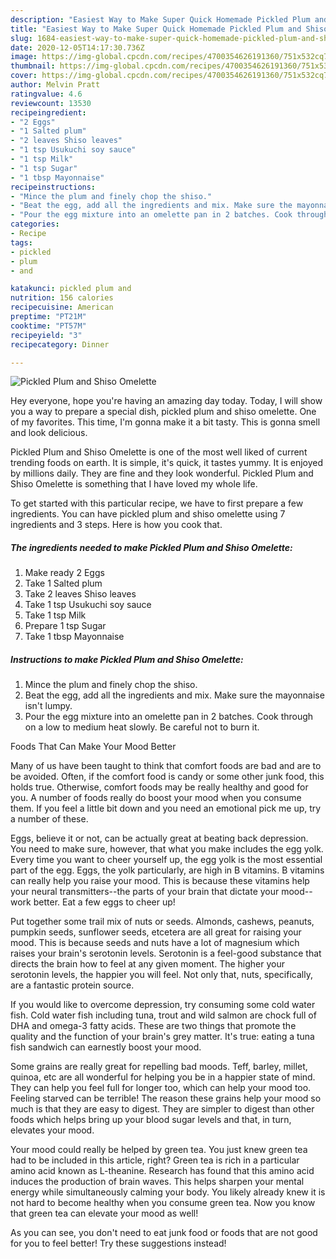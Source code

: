 ```yaml
---
description: "Easiest Way to Make Super Quick Homemade Pickled Plum and Shiso Omelette"
title: "Easiest Way to Make Super Quick Homemade Pickled Plum and Shiso Omelette"
slug: 1684-easiest-way-to-make-super-quick-homemade-pickled-plum-and-shiso-omelette
date: 2020-12-05T14:17:30.736Z
image: https://img-global.cpcdn.com/recipes/4700354626191360/751x532cq70/pickled-plum-and-shiso-omelette-recipe-main-photo.jpg
thumbnail: https://img-global.cpcdn.com/recipes/4700354626191360/751x532cq70/pickled-plum-and-shiso-omelette-recipe-main-photo.jpg
cover: https://img-global.cpcdn.com/recipes/4700354626191360/751x532cq70/pickled-plum-and-shiso-omelette-recipe-main-photo.jpg
author: Melvin Pratt
ratingvalue: 4.6
reviewcount: 13530
recipeingredient:
- "2 Eggs"
- "1 Salted plum"
- "2 leaves Shiso leaves"
- "1 tsp Usukuchi soy sauce"
- "1 tsp Milk"
- "1 tsp Sugar"
- "1 tbsp Mayonnaise"
recipeinstructions:
- "Mince the plum and finely chop the shiso."
- "Beat the egg, add all the ingredients and mix. Make sure the mayonnaise isn&#39;t lumpy."
- "Pour the egg mixture into an omelette pan in 2 batches. Cook through on a low to medium heat slowly. Be careful not to burn it."
categories:
- Recipe
tags:
- pickled
- plum
- and

katakunci: pickled plum and 
nutrition: 156 calories
recipecuisine: American
preptime: "PT21M"
cooktime: "PT57M"
recipeyield: "3"
recipecategory: Dinner

---
```



![Pickled Plum and Shiso Omelette](https://img-global.cpcdn.com/recipes/4700354626191360/751x532cq70/pickled-plum-and-shiso-omelette-recipe-main-photo.jpg)

Hey everyone, hope you're having an amazing day today. Today, I will show you a way to prepare a special dish, pickled plum and shiso omelette. One of my favorites. This time, I'm gonna make it a bit tasty. This is gonna smell and look delicious.



Pickled Plum and Shiso Omelette is one of the most well liked of current trending foods on earth. It is simple, it's quick, it tastes yummy. It is enjoyed by millions daily. They are fine and they look wonderful. Pickled Plum and Shiso Omelette is something that I have loved my whole life.


To get started with this particular recipe, we have to first prepare a few ingredients. You can have pickled plum and shiso omelette using 7 ingredients and 3 steps. Here is how you cook that.

<!--inarticleads1-->

##### The ingredients needed to make Pickled Plum and Shiso Omelette:

1. Make ready 2 Eggs
1. Take 1 Salted plum
1. Take 2 leaves Shiso leaves
1. Take 1 tsp Usukuchi soy sauce
1. Take 1 tsp Milk
1. Prepare 1 tsp Sugar
1. Take 1 tbsp Mayonnaise




<!--inarticleads2-->

##### Instructions to make Pickled Plum and Shiso Omelette:

1. Mince the plum and finely chop the shiso.
1. Beat the egg, add all the ingredients and mix. Make sure the mayonnaise isn&#39;t lumpy.
1. Pour the egg mixture into an omelette pan in 2 batches. Cook through on a low to medium heat slowly. Be careful not to burn it.




Foods That Can Make Your Mood Better


Many of us have been taught to think that comfort foods are bad and are to be avoided. Often, if the comfort food is candy or some other junk food, this holds true. Otherwise, comfort foods may be really healthy and good for you. A number of foods really do boost your mood when you consume them. If you feel a little bit down and you need an emotional pick me up, try a number of these.

Eggs, believe it or not, can be actually great at beating back depression. You need to make sure, however, that what you make includes the egg yolk. Every time you want to cheer yourself up, the egg yolk is the most essential part of the egg. Eggs, the yolk particularly, are high in B vitamins. B vitamins can really help you raise your mood. This is because these vitamins help your neural transmitters--the parts of your brain that dictate your mood--work better. Eat a few eggs to cheer up!

Put together some trail mix of nuts or seeds. Almonds, cashews, peanuts, pumpkin seeds, sunflower seeds, etcetera are all great for raising your mood. This is because seeds and nuts have a lot of magnesium which raises your brain's serotonin levels. Serotonin is a feel-good substance that directs the brain how to feel at any given moment. The higher your serotonin levels, the happier you will feel. Not only that, nuts, specifically, are a fantastic protein source.

If you would like to overcome depression, try consuming some cold water fish. Cold water fish including tuna, trout and wild salmon are chock full of DHA and omega-3 fatty acids. These are two things that promote the quality and the function of your brain's grey matter. It's true: eating a tuna fish sandwich can earnestly boost your mood. 

Some grains are really great for repelling bad moods. Teff, barley, millet, quinoa, etc are all wonderful for helping you be in a happier state of mind. They can help you feel full for longer too, which can help your mood too. Feeling starved can be terrible! The reason these grains help your mood so much is that they are easy to digest. They are simpler to digest than other foods which helps bring up your blood sugar levels and that, in turn, elevates your mood.

Your mood could really be helped by green tea. You just knew green tea had to be included in this article, right? Green tea is rich in a particular amino acid known as L-theanine. Research has found that this amino acid induces the production of brain waves. This helps sharpen your mental energy while simultaneously calming your body. You likely already knew it is not hard to become healthy when you consume green tea. Now you know that green tea can elevate your mood as well!

As you can see, you don't need to eat junk food or foods that are not good for you to feel better! Try  these suggestions  instead!

